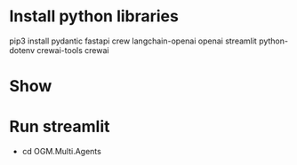 # Install python libraries
pip3 install pydantic fastapi crew langchain-openai openai streamlit python-dotenv crewai-tools crewai
# Show

# Run streamlit
- cd OGM.Multi.Agents
